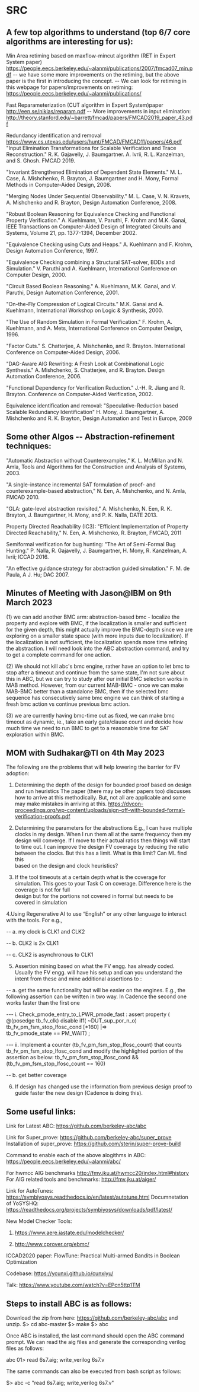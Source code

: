 # SRC

A few top algorithms to understand (top 6/7 core algorithms are interesting for us):
-----------------------------------------------------------------------------------------

Min Area retiming based on maxflow-mincut algorithm (RET in Expert System paper)
https://people.eecs.berkeley.edu/~alanmi/publications/2007/fmcad07_min.pdf
 -- we have some more improvements on the retiming, but the above paper is the first in introducing the concept.
 -- We can look for retiming in this webpage for papers/improvements on retiming: https://people.eecs.berkeley.edu/~alanmi/publications/

Fast Reparameterization (CUT algorithm in Expert System)paper http://een.se/niklas/reparam.pdf
-- More improvements in input elimination: http://theory.stanford.edu/~barrett/fmcad/papers/FMCAD2019_paper_43.pdf

Redundancy identification and removal https://www.cs.utexas.edu/users/hunt/FMCAD/FMCAD11/papers/46.pdf
"Input Elimination Transformations for Scalable Verification and Trace Reconstruction." R. K. Gajavelly, J. Baumgartner. A. Ivrii, R. L. Kanzelman, and S. Ghosh. FMCAD 2019.

"Invariant Strengthened Elimination of Dependent State Elements." M. L. Case, A. Mishchenko, R. Brayton, J. Baumgartner and H. Mony, Formal Methods in Computer-Aided Design, 2008.

"Merging Nodes Under Sequential Observability." M. L. Case, V. N. Kravets, A. Mishchenko and R. Brayton, Design Automation Conference, 2008.

"Robust Boolean Reasoning for Equivalence Checking and Functional Property Verification." A. Kuehlmann, V. Paruthi, F. Krohm and M.K. Ganai, IEEE Transactions on Computer-Aided Design of Integrated Circuits and Systems, Volume 21, pp. 1377-1394, December 2002.

"Equivalence Checking using Cuts and Heaps." A. Kuehlmann and F. Krohm, Design Automation Conference, 1997.

"Equivalence Checking combining a Structural SAT-solver, BDDs and Simulation." V. Paruthi and A. Kuehlmann, International Conference on Computer Design, 2000.

"Circuit Based Boolean Reasoning." A. Kuehlmann, M.K. Ganai, and V. Paruthi, Design Automation Conference, 2001.

"On-the-Fly Compression of Logical Circuits." M.K. Ganai and A. Kuehlmann, International Workshop on Logic & Synthesis, 2000.

"The Use of Random Simulation in Formal Verification." F. Krohm, A. Kuehlmann, and A. Mets, International Conference on Computer Design, 1996.

"Factor Cuts." S. Chatterjee, A. Mishchenko, and R. Brayton. International Conference on Computer-Aided Design, 2006.

"DAG-Aware AIG Rewriting: A Fresh Look at Combinational Logic Synthesis." A. Mishchenko, S. Chatterjee, and R. Brayton. Design Automation Conference, 2006.

"Functional Dependency for Verification Reduction." J.-H. R. Jiang and R. Brayton. Conference on Computer-Aided Verification, 2002.

Equivalence identification and removal: 
"Speculative-Reduction based Scalable Redundancy Identification" H. Mony, J. Baumgartner, A. Mishchenko and R. K. Brayton, Design Automation and Test in Europe, 2009

Some other Algos -- Abstraction-refinement  techniques:
------------------------------------
"Automatic Abstraction without Counterexamples," K. L. McMillan and N. Amla, Tools and Algorithms for the Construction and Analysis of Systems, 2003.

"A single-instance incremental SAT formulation of proof- and counterexample-based abstraction," N. Een, A. Mishchenko, and N. Amla, FMCAD 2010.

"GLA: gate-level abstraction revisited," A. Mishchenko, N. Een, R. K. Brayton, J. Baumgartner, H. Mony, and P. K. Nalla, DATE 2013. 

Property Directed Reachability (IC3):  "Efficient Implementation of Property Directed Reachability," N. Een, A. Mishchenko, R. Brayton, FMCAD, 2011

Semiformal verification for bug hunting: "The Art of Semi-Formal Bug Hunting." P. Nalla, R. Gajavelly, J. Baumgartner, H. Mony, R. Kanzelman, A. Ivrii; ICCAD 2016.

"An effective guidance strategy for abstraction guided simulation." F. M. de Paula, A J. Hu; DAC 2007.

Minutes of Meeting with Jason@IBM on 9th March 2023
--------------------------------------------------------

(1) we can add another BMC arm: abstraction-based bmc - localize the property and explore with BMC, if the localization is smaller and sufficient for the given depth, this might actually improve the BMC-depth since we are exploring on a smaller state space (with more inputs due to localization).  If the localization is not sufficient, the localization spends more time refining the abstraction. I will need look into the ABC abstraction command, and try to get a complete command for one action. 

(2) We should not kill abc's bmc engine, rather have an option to let bmc to stop after a timeout and continue from the same state, I'm not sure about this in ABC, but we can try to study after our initial BMC selection works in MAB method. However, from our current MAB-BMC - once we can make MAB-BMC better than a standalone BMC, then if the selected bmc sequence has consecutively same bmc engine we can think of starting a fresh bmc action vs continue previous bmc action.

(3) we are currently having bmc-time out as fixed, we can make bmc timeout as dynamic, ie., take an early gate/clause count and decide how much time we need to run BMC to get to a reasonable time for SAT exploration within BMC.

MOM with Sudhakar@TI on 4th May 2023
-----------------------------------------
The following are the problems that will help lowering the barrier for FV adoption:

1. Determining the depth of the design for bounded proof based on design and run heuristics
   The paper (there may be other papers too) discusses how to arrive at this methodically. But, not all are applicable and some may make mistakes in arriving at this.    https://dvcon-proceedings.org/wp-content/uploads/sign-off-with-bounded-formal-verification-proofs.pdf

2. Determining the parameters for the abstractions 
   E.g., I can have multiple clocks in my design. When I run them all at the same frequency then my design will converge. If I move to their actual ratios then things    will start to time out. I can improve the design FV coverage by reducing the ratio between the clocks. But this has a limit. What is this limit? Can ML find this   
   based on the design and clock heuristics?

3. If the tool timeouts at a certain depth what is the coverage for simulation. This goes to your Task C on coverage. Difference here is the coverage is not for full   
   design but for the portions not covered in formal but needs to be covered in simulation

4.Using Regenerative AI to use “English” or any other language to interact with the tools. For e.g.,
  
  -- a. my clock is CLK1 and CLK2
  
  -- b. CLK2 is 2x CLK1
  
  -- c. CLK2 is asynchronous to CLK1

5. Assertion mining based on what the FV engg. has already coded. Usually the FV engg. will have his setup and can you understand the intent from these and mine additional assertions to :

 -- a. get the same functionality but will be easier on the engines. E.g., the following assertion can be written in two way. In Cadence the second one works faster than the first one
  
  --- i.  Check_pmode_entry_to_LPWR_pmode_fast : assert property ( @(posedge tb_fv_clk) disable iff( ~DUT_sup_por_n_o)     tb_fv_pm_fsm_stop_lfosc_cond [*160] |=>       
        tb_fv_pmode_state == PM_WAIT) ;
    
  --- ii. Implement a counter (tb_fv_pm_fsm_stop_lfosc_count) that counts tb_fv_pm_fsm_stop_lfosc_cond and modify the highlighted portion of the assertion as below:
        tb_fv_pm_fsm_stop_lfosc_cond && (tb_fv_pm_fsm_stop_lfosc_count == 160)

 -- b. get better coverage

6. If design has changed use the information from previous design proof to guide faster the new design (Cadence is doing this).


Some useful links:
--------------------
Link for Latest ABC: https://github.com/berkeley-abc/abc

Link for Super_prove: https://github.com/berkeley-abc/super_prove
Installation of super_prove: https://github.com/sterin/super-prove-build

Command to enable each of the above alogithms in ABC:  https://people.eecs.berkeley.edu/~alanmi/abc/

For hwmcc AIG benchmarks http://fmv.jku.at/hwmcc20/index.html#history
For AIG related tools and benchmarks: http://fmv.jku.at/aiger/

Link for AutoTunes: https://symbiyosys.readthedocs.io/en/latest/autotune.html
Documnetation of YoSYSHQ: https://readthedocs.org/projects/symbiyosys/downloads/pdf/latest/

New Model Checker Tools: 
1. https://www.aere.iastate.edu/modelchecker/ 

2. http://www.cprover.org/ebmc/

ICCAD2020 paper: FlowTune: Practical Multi-armed Bandits in Boolean Optimization

Codebase: https://ycunxi.github.io/cunxiyu/

Talk: https://www.youtube.com/watch?v=EPcn5ttp1TM


Steps to install ABC is as follows:
----------------------------------------------

Download the zip from here: https://github.com/berkeley-abc/abc and unzip.
$> cd abc-master
$> make
$> abc

Once ABC is installed, the last command should open the ABC command prompt.  We can read the aig files and generate the corresponding verilog files as follows:

abc 01> read 6s7.aig; write_verilog 6s7.v

The same commands can also be executed from bash script as follows:

$> abc -c "read 6s7.aig; write_verilog 6s7.v"

